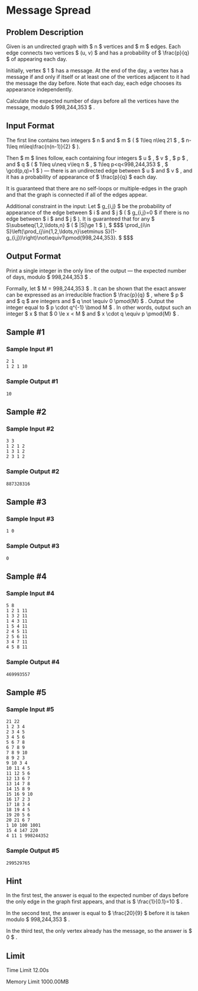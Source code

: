 # Message Spread

## Problem Description

Given is an undirected graph with $ n $ vertices and $ m $ edges. Each edge connects two vertices $ (u, v) $ and has a probability of $ \frac{p}{q} $ of appearing each day.

Initially, vertex $ 1 $ has a message. At the end of the day, a vertex has a message if and only if itself or at least one of the vertices adjacent to it had the message the day before. Note that each day, each edge chooses its appearance independently.

Calculate the expected number of days before all the vertices have the message, modulo $ 998\,244\,353 $ .

## Input Format

The first line contains two integers $ n $ and $ m $ ( $ 1\leq n\leq 21 $ , $ n-1\leq m\leq\frac{n(n-1)}{2} $ ).

Then $ m $ lines follow, each containing four integers $ u $ , $ v $ , $ p $ , and $ q $ ( $ 1\leq u\neq v\leq n $ , $ 1\leq p<q<998\,244\,353 $ , $ \gcd(p,q)=1 $ ) — there is an undirected edge between $ u $ and $ v $ , and it has a probability of appearance of $ \frac{p}{q} $ each day.

It is guaranteed that there are no self-loops or multiple-edges in the graph and that the graph is connected if all of the edges appear.

Additional constraint in the input: Let $ g_{i,j} $ be the probability of appearance of the edge between $ i $ and $ j $ ( $ g_{i,j}=0 $ if there is no edge between $ i $ and $ j $ ). It is guaranteed that for any $ S\subseteq\{1,2,\ldots,n\} $ ( $ |S|\ge 1 $ ), $ $$$ \prod_{i\in S}\left(\prod_{j\in\{1,2,\ldots,n\}\setminus S}(1-g_{i,j})\right)\not\equiv1\pmod{998\,244\,353}.  $ $$$

## Output Format

Print a single integer in the only line of the output — the expected number of days, modulo $ 998\,244\,353 $ .

Formally, let $ M = 998\,244\,353 $ . It can be shown that the exact answer can be expressed as an irreducible fraction $ \frac{p}{q} $ , where $ p $ and $ q $ are integers and $ q \not \equiv 0 \pmod{M} $ . Output the integer equal to $ p \cdot q^{-1} \bmod M $ . In other words, output such an integer $ x $ that $ 0 \le x < M $ and $ x \cdot q \equiv p \pmod{M} $ .

## Sample #1

### Sample Input #1

```
2 1
1 2 1 10
```

### Sample Output #1

```
10
```

## Sample #2

### Sample Input #2

```
3 3
1 2 1 2
1 3 1 2
2 3 1 2
```

### Sample Output #2

```
887328316
```

## Sample #3

### Sample Input #3

```
1 0
```

### Sample Output #3

```
0
```

## Sample #4

### Sample Input #4

```
5 8
1 2 1 11
1 3 2 11
1 4 3 11
1 5 4 11
2 4 5 11
2 5 6 11
3 4 7 11
4 5 8 11
```

### Sample Output #4

```
469993557
```

## Sample #5

### Sample Input #5

```
21 22
1 2 3 4
2 3 4 5
3 4 5 6
5 6 7 8
6 7 8 9
7 8 9 10
8 9 2 3
9 10 3 4
10 11 4 5
11 12 5 6
12 13 6 7
13 14 7 8
14 15 8 9
15 16 9 10
16 17 2 3
17 18 3 4
18 19 4 5
19 20 5 6
20 21 6 7
1 10 100 1001
15 4 147 220
4 11 1 998244352
```

### Sample Output #5

```
299529765
```

## Hint

In the first test, the answer is equal to the expected number of days before the only edge in the graph first appears, and that is $ \frac{1}{0.1}=10 $ .

In the second test, the answer is equal to $ \frac{20}{9} $ before it is taken modulo $ 998\,244\,353 $ .

In the third test, the only vertex already has the message, so the answer is $ 0 $ .

## Limit



Time Limit
12.00s

Memory Limit
1000.00MB
